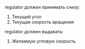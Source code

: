 regulator должен принимать снизу:
1. Текущий угол
2. Текущая скорость вращения

regulator должен выдавать:
1. Желаемую угловую скорость
